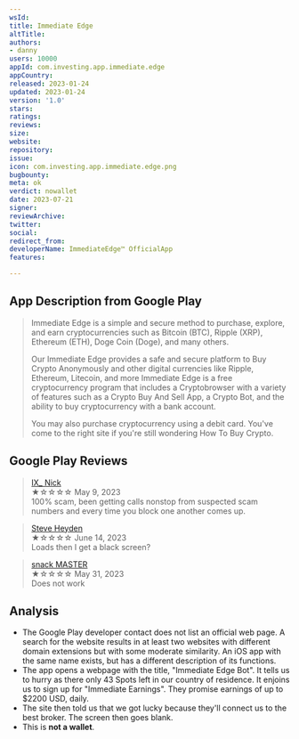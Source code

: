 ```yaml
---
wsId: 
title: Immediate Edge
altTitle: 
authors:
- danny
users: 10000
appId: com.investing.app.immediate.edge
appCountry: 
released: 2023-01-24
updated: 2023-01-24
version: '1.0'
stars: 
ratings: 
reviews: 
size: 
website: 
repository: 
issue: 
icon: com.investing.app.immediate.edge.png
bugbounty: 
meta: ok
verdict: nowallet
date: 2023-07-21
signer: 
reviewArchive: 
twitter: 
social: 
redirect_from: 
developerName: ImmediateEdge™ OfficialApp
features: 

---
```


## App Description from Google Play

> Immediate Edge is a simple and secure method to purchase, explore, and earn cryptocurrencies such as Bitcoin (BTC), Ripple (XRP), Ethereum (ETH), Doge Coin (Doge), and many others.
>
> Our Immediate Edge provides a safe and secure platform to Buy Crypto Anonymously and other digital currencies like Ripple, Ethereum, Litecoin, and more
> Immediate Edge is a free cryptocurrency program that includes a Cryptobrowser with a variety of features such as a Crypto Buy And Sell App, a Crypto Bot, and the ability to buy cryptocurrency with a bank account.
>
> You may also purchase cryptocurrency using a debit card. You've come to the right site if you're still wondering How To Buy Crypto.

## Google Play Reviews

> [IX_ Nick](https://play.google.com/store/apps/details?id=com.investing.app.immediate.edge&gl=lu)<br>
  ★☆☆☆☆ May 9, 2023 <br>
       100% scam, been getting calls nonstop from suspected scam numbers and every time you block one another comes up.

> [Steve Heyden](https://play.google.com/store/apps/details?id=com.investing.app.immediate.edge&gl=lu)<br>
  ★☆☆☆☆ June 14, 2023 <br>
       Loads then I get a black screen?

> [snack MASTER](https://play.google.com/store/apps/details?id=com.investing.app.immediate.edge&gl=lu)<br>
  ★☆☆☆☆ May 31, 2023 <br>
       Does not work

## Analysis 

- The Google Play developer contact does not list an official web page. A search for the website results in at least two websites with different domain extensions but with some moderate similarity. An iOS app with the same name exists, but has a different description of its functions.
- The app opens a webpage with the title, "Immediate Edge Bot". It tells us to hurry as there only 43 Spots left in our country of residence. It enjoins us to sign up for "Immediate Earnings". They promise earnings of up to $2200 USD, daily.
- The site then told us that we got lucky because they'll connect us to the best broker. The screen then goes blank.
- This is **not a wallet**.
